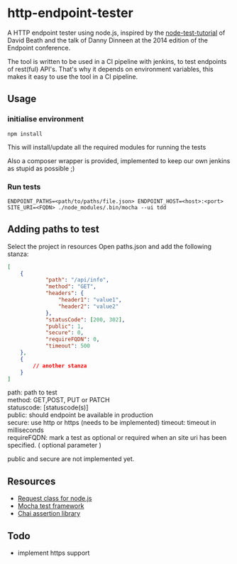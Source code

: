 http-endpoint-tester
==================

A HTTP endpoint tester using node.js, inspired by the [node-test-tutorial](https://github.com/DBeath/node-test-tutorial) of David Beath and the talk of Danny Dinneen at the 2014 edition of the Endpoint conference.

The tool is written to be used in a CI pipeline with jenkins, to test endpoints of rest(ful) API's. That's why it depends on environment variables, this makes it easy to use the tool in a CI pipeline.

## Usage
### initialise environment
`
npm install
`

This will install/update all the required modules for running the tests

Also a composer wrapper is provided, implemented to keep our own jenkins as stupid as possible ;)

### Run tests
`
ENDPOINT_PATHS=<path/to/paths/file.json> ENDPOINT_HOST=<host>:<port> SITE_URI=<FQDN> ./node_modules/.bin/mocha --ui tdd
`

## Adding paths to test
Select the project in resources
Open paths.json
and add the following stanza:

``` json
[
    {
            "path": "/api/info",
            "method": "GET",
            "headers": {
                "header1": "value1",
                "header2": "value2"
            },
            "statusCode": [200, 302],
            "public": 1,
            "secure": 0,
            "requireFQDN": 0,
            "timeout": 500
    },
    {
        // another stanza
    }
]
```

path: path to test  
method: GET,POST, PUT or PATCH  
statuscode: [statuscode(s)]  
public: should endpoint be available in production  
secure: use http or https  (needs to be implemented)
timeout: timeout in milliseconds  
requireFQDN: mark a test as optional or required when an site uri has been specified. ( optional parameter )

public and secure are not implemented yet.

## Resources
  - [Request class for node.js](https://github.com/mikeal/request)
  - [Mocha test framework](http://http://mochajs.org/)
  - [Chai assertion library](https://github.com/chaijs/chai)

## Todo
 - implement https support

